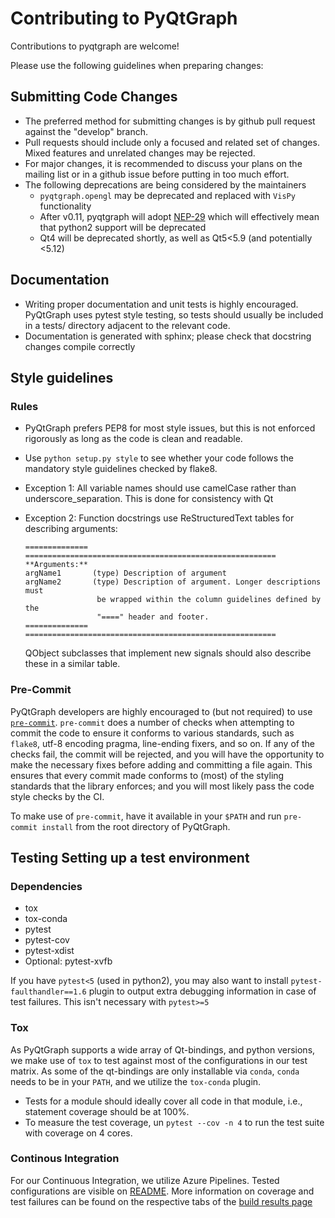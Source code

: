 # Contributing to PyQtGraph

Contributions to pyqtgraph are welcome!

Please use the following guidelines when preparing changes:

## Submitting Code Changes

* The preferred method for submitting changes is by github pull request against the "develop" branch.
* Pull requests should include only a focused and related set of changes. Mixed features and unrelated changes may be rejected.
* For major changes, it is recommended to discuss your plans on the mailing list or in a github issue before putting in too much effort.
* The following deprecations are being considered by the maintainers
  * `pyqtgraph.opengl` may be deprecated and replaced with `VisPy` functionality
  * After v0.11, pyqtgraph will adopt [NEP-29](https://numpy.org/neps/nep-0029-deprecation_policy.html) which will effectively mean that python2 support will be deprecated
  * Qt4 will be deprecated shortly, as well as Qt5<5.9 (and potentially <5.12)

## Documentation

* Writing proper documentation and unit tests is highly encouraged. PyQtGraph uses pytest style testing, so tests should usually be included in a tests/ directory adjacent to the relevant code.
* Documentation is generated with sphinx; please check that docstring changes compile correctly

## Style guidelines

### Rules

* PyQtGraph prefers PEP8 for most style issues, but this is not enforced rigorously as long as the code is clean and readable.
* Use `python setup.py style` to see whether your code follows the mandatory style guidelines checked by flake8.
* Exception 1: All variable names should use camelCase rather than underscore_separation. This is done for consistency with Qt
* Exception 2: Function docstrings use ReStructuredText tables for describing arguments:

  ```text
  ============== ========================================================
  **Arguments:**
  argName1       (type) Description of argument
  argName2       (type) Description of argument. Longer descriptions must
                  be wrapped within the column guidelines defined by the
                  "====" header and footer.
  ============== ========================================================
  ```

  QObject subclasses that implement new signals should also describe
  these in a similar table.

### Pre-Commit

PyQtGraph developers are highly encouraged to (but not required) to use [`pre-commit`](https://pre-commit.com/).  `pre-commit` does a number of checks when attempting to commit the code to ensure it conforms to various standards, such as `flake8`, utf-8 encoding pragma, line-ending fixers, and so on.  If any of the checks fail, the commit will be rejected, and you will have the opportunity to make the necessary fixes before adding and committing a file again.  This ensures that every commit made conforms to (most) of the styling standards that the library enforces; and you will most likely pass the code style checks by the CI.

To make use of `pre-commit`, have it available in your `$PATH` and run `pre-commit install` from the root directory of PyQtGraph.

## Testing Setting up a test environment

### Dependencies

* tox
* tox-conda
* pytest
* pytest-cov
* pytest-xdist
* Optional: pytest-xvfb

If you have `pytest<5` (used in python2), you may also want to install `pytest-faulthandler==1.6` plugin to output extra debugging information in case of test failures. This isn't necessary with `pytest>=5`

### Tox

As PyQtGraph supports a wide array of Qt-bindings, and python versions, we make use of `tox` to test against most of the configurations in our test matrix.  As some of the qt-bindings are only installable via `conda`, `conda` needs to be in your `PATH`, and we utilize the `tox-conda` plugin.

* Tests for a module should ideally cover all code in that module, i.e., statement coverage should be at 100%.
* To measure the test coverage, un `pytest --cov -n 4` to run the test suite with coverage on 4 cores.

### Continous Integration

For our Continuous Integration, we utilize Azure Pipelines.  Tested configurations are visible on [README](README.md).  More information on coverage and test failures can be found on the respective tabs of the [build results page](https://dev.azure.com/pyqtgraph/pyqtgraph/_build?definitionId=1)
